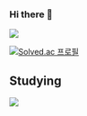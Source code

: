 ### Hi there 👋

<!--
**Rm5wjd/Rm5wjd** is a ✨ _special_ ✨ repository because its `README.md` (this file) appears on your GitHub profile.

Here are some ideas to get you started:

- 🔭 I’m currently working on ...
- 🌱 I’m currently learning ...
- 👯 I’m looking to collaborate on ...
- 🤔 I’m looking for help with ...
- 💬 Ask me about ...
- 📫 How to reach me: ...
- 😄 Pronouns: ...
- ⚡ Fun fact: ...
-->
<a href="https://profile.intra.42.fr/" target="_blank"><img src="https://img.shields.io/badge/42Seoul-000000?style=for-the-badge&logo=https://simpleicons.org/icons/42.svg&logoColor=000000"/></a>

[![Solved.ac
프로필](http://mazassumnida.wtf/api/generate_badge?boj=audrms58)](https://solved.ac/audrms58)


## Studying
<img src="https://img.shields.io/badge/C++-00599C?style=flat-square&logo=C%2B%2B&logoColor=white"/>
